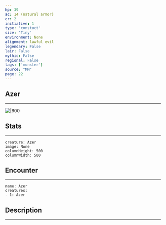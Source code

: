 ```yaml
---
hp: 39
ac: 14 (natural armor)
cr: 2
initiative: 1
type: 'constuct'    
size: 'Tiny'
environment: None
alignment: lawful evil
legendary: False
lair: False
mythic: False
regional: False
tags: ['monster']
source: "MM"
page: 22
---
```


## Azer
---

![|600](D:/Program%20Files/5e.tools/img/bestiary/MM/Azer.jpg)

## Stats
---

```statblock
creature: Azer
image: None
columnHeight: 500
columnWidth: 500
```

## Encounter
---

```encounter-table
name: Azer
creatures:
- 1: Azer
```

## Description
---




